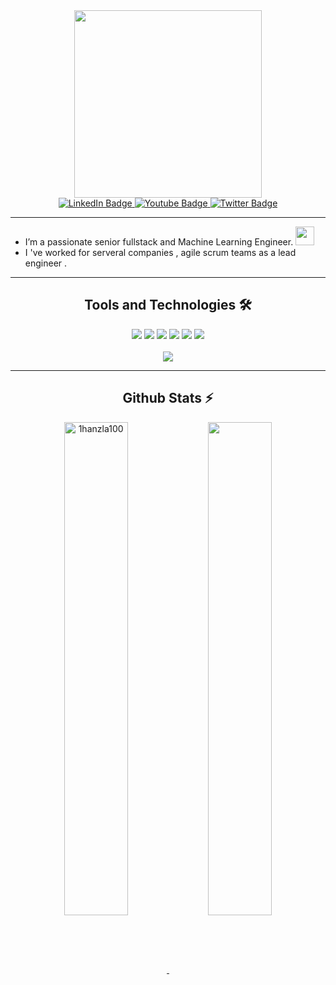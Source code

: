 <div id="header" align="center">
  <img src="https://media.giphy.com/media/dWesBcTLavkZuG35MI/giphy.gif" width="300"/>
</div>
<div id="badges" align="center">
  <a href="#">
    <img src="https://img.shields.io/badge/LinkedIn-blue?style=for-the-badge&logo=linkedin&logoColor=white" alt="LinkedIn Badge"/>
  </a>
  <a href="#">
    <img src="https://img.shields.io/badge/YouTube-red?style=for-the-badge&logo=youtube&logoColor=white" alt="Youtube Badge"/>
  </a>
  <a href="#">
    <img src="https://img.shields.io/badge/Twitter-blue?style=for-the-badge&logo=twitter&logoColor=white" alt="Twitter Badge"/>
  </a>
</div>
<div align="center">
  <img src="https://komarev.com/ghpvc/?username=greenplanet0204&style=flat-square&color=blue" alt=""/>
</div>

---
-  I’m a passionate senior fullstack and Machine Learning Engineer. <img src="https://media.giphy.com/media/WUlplcMpOCEmTGBtBW/giphy.gif" width="30">
-  I 've worked for serveral companies , agile scrum teams as a lead engineer .

---

<h2 align="center">Tools and Technologies 🛠</h2>
<div align="center">
  <img src="https://img.shields.io/badge/Django-092E20?style=for-the-badge&logo=django&logoColor=white" />
  <img src="https://img.shields.io/badge/Python-3776AB?style=for-the-badge&logo=python&logoColor=white" />
  <img src="https://img.shields.io/badge/React-20232A?style=for-the-badge&logo=react&logoColor=61DAFB" />
  <img src="https://img.shields.io/badge/TypeScript-007ACC?style=for-the-badge&logo=typescript&logoColor=white" />
  <img src="https://img.shields.io/badge/Amazon_AWS-FF9900?style=for-the-badge&logo=amazonaws&logoColor=white" />
  <img src="https://img.shields.io/badge/Ethereum-3C3C3D?style=for-the-badge&logo=Ethereum&logoColor=white" />
<br>
<br>
  <img align="center" src="https://github-readme-stats.vercel.app/api/top-langs/?username=greenplanet0204&theme=vision-friendly-dark&layout=compact&langs_count=10&hide_title=true"/>
</div>

---
<h2 align="center">Github Stats ⚡</h2>
<p align=center>
  <div align=center>
    <a href="#" title="Go to Source">
      <img align="center" width="45%" src="https://github-readme-streak-stats.herokuapp.com/?user=fullstack-guru0719&theme=radical&border=61dafb&hide_border=true" alt="1hanzla100" />
    </a>
    <a href="#" title="Go to Source">
      <img align="center" width="45%" src="https://github-readme-stats.vercel.app/api?username=greenplanet0204&show_icons=true&theme=radical&border_color=61dafb&hide_border=true" />
    </a>
  </div>
</p>

